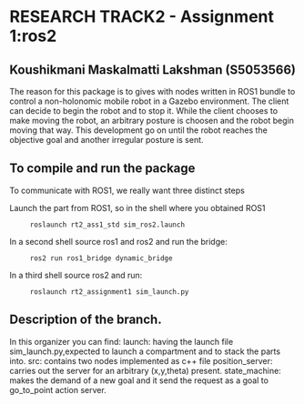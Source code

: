 # RESEARCH TRACK2 - Assignment 1:ros2

## Koushikmani Maskalmatti Lakshman (S5053566)

The reason for this package is to gives with nodes written in ROS1 bundle to control a non-holonomic mobile robot in a Gazebo environment. The client can decide to begin the robot and to stop it. While the client chooses to make moving the robot, an arbitrary posture is choosen and the robot begin moving that way. This development go on until the robot reaches the objective goal and another irregular posture is sent.

## To compile and run the package

To communicate with ROS1, we really want three distinct steps

Launch the part from ROS1, so in the shell where you obtained ROS1

         roslaunch rt2_ass1_std sim_ros2.launch
         
In a second shell source ros1 and ros2 and run the bridge:

         ros2 run ros1_bridge dynamic_bridge
         
In a third shell source ros2 and run:

         roslaunch rt2_assignment1 sim_launch.py


## Description of the branch. 
In this organizer you can find:
launch: having the launch file sim_launch.py,expected to launch a compartment and to stack the parts into.
src: contains two nodes implemented as c++ file 
position_server:  carries out the server for an arbitrary (x,y,theta) present.
state_machine: makes the demand of a new goal and it send the request as a goal to go_to_point action server. 

